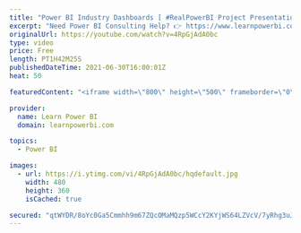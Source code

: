 ```yaml
---
title: "Power BI Industry Dashboards [ #RealPowerBI Project Presentations ] ▶️ REPLAY Jun 24th Event"
excerpt: "Need Power BI Consulting Help? 👉 https://www.learnpowerbi.com/consulting  Want to explore our Power BI Training Programs? 👉 https://www.learnpowerbi.com/training    ==Table of Contents==  00:00 Introduction  01:13 Start 11:06 Community Building Organization, Ohio by Andrew Alli 24:48 Emergency Medical"
originalUrl: https://youtube.com/watch?v=4RpGjAdA0bc
type: video
price: Free
length: PT1H42M25S
publishedDateTime: 2021-06-30T16:00:01Z
heat: 50

featuredContent: "<iframe width=\"800\" height=\"500\" frameborder=\"0\" src=\"https://www.youtube.com/embed/4RpGjAdA0bc\" allow=\"accelerometer; autoplay; encrypted-media; gyroscope; picture-in-picture\" allowfullscreen></iframe>"

provider:
  name: Learn Power BI
  domain: learnpowerbi.com

topics:
  - Power BI

images:
  - url: https://i.ytimg.com/vi/4RpGjAdA0bc/hqdefault.jpg
    width: 480
    height: 360
    isCached: true

secured: "qtWYDR/8oYc0Ga5Cmmhh9m67ZQcOMaMQzp5WCcY2KYjWS64LZVcV/7yRhg3uJiBv/AiuCdDry/fwRdyDGWS2eO/QF93YjagFgbNg8eWKQjoKX92VoihSOsVhkx1eY5k13kjvS9RiMNoEtUjh1DASH8+tQcG1v7YXktp17y2+c6lMUTinlJOVueh4PKW7HiH75q+tY9U7rsXimg7SJzEIMCvt7X0NC5O6L7g0EZXr2uMJ6B9LRz4XnjWosytNVF1dkov0YHY4u80eRFOvC4x+Te0aUeogCHA7R6gRWVY2FWTE334taNJypqGnkg/WHnytOQAeA9CXF+PT+0W5MGr76nhv8GxXuK1WY9saaVbLFJDWIt3QACuLb6m+iHvoQoAeWLBTMl8FTcCL3Fd3D3Cgw3UmKG2A1GWONN7GRuxE/Dw=;EY+NEXeBIlOWhlW65Gy0kA=="
---
```


